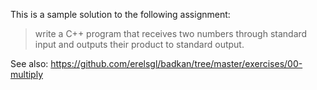 This is a sample solution to the following assignment:

> write a C++ program that receives two numbers through standard input and outputs their product to standard output.
    
See also: https://github.com/erelsgl/badkan/tree/master/exercises/00-multiply
